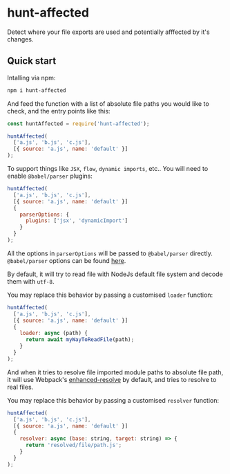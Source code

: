 hunt-affected
===

Detect where your file exports are used and potentially afffected by it's changes.

## Quick start

Intalling via npm:
```sh
npm i hunt-affected
```

And feed the function with a list of absolute file paths you would like to check, and the entry points like this:
```javascript
const huntAffected = require('hunt-affected');

huntAffected(
  ['a.js', 'b.js', 'c.js'],
  [{ source: 'a.js', name: 'default' }]
);
```

To support things like `JSX`, `flow`, `dynamic imports`, etc.. You will need to enable `@babel/parser` plugins:
```javascript
huntAffected(
  ['a.js', 'b.js', 'c.js'],
  [{ source: 'a.js', name: 'default' }]
  {
    parserOptions: {
      plugins: ['jsx', 'dynamicImport']
    }
  }
);
```

All the options in `parserOptions` will be passed to `@babel/parser` directly. `@babel/parser` options can be found [here](https://babeljs.io/docs/en/babel-parser).

By default, it will try to read file with NodeJs default file system and decode them with `utf-8`.

You may replace this behavior by passing a customised `loader` function:
```javascript
huntAffected(
  ['a.js', 'b.js', 'c.js'],
  [{ source: 'a.js', name: 'default' }]
  {
    loader: async (path) {
      return await myWayToReadFile(path);
    }
  }
);
```

And when it tries to resolve file imported module paths to absolute file path, it will use Webpack's [enhanced-resolve](http://github.com/webpack/enhanced-resolve) by default, and tries to resolve to real files.

You may replace this behavior by passing a customised `resolver` function:
```javascript
huntAffected(
  ['a.js', 'b.js', 'c.js'],
  [{ source: 'a.js', name: 'default' }]
  {
    resolver: async (base: string, target: string) => {
      return 'resolved/file/path.js';
    }
  }
);
```